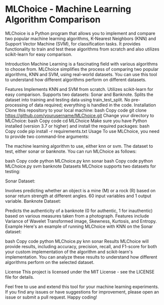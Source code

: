 # MLChoice - Machine Learning Algorithm Comparison

MLChoice is a Python program that allows you to implement and compare two popular machine learning algorithms, K-Nearest Neighbors (KNN) and Support Vector Machine (SVM), for classification tasks. It provides functionality to train and test these algorithms from scratch and also utilizes scikit-learn for easy comparison.

Introduction
Machine Learning is a fascinating field with various algorithms to choose from. MLChoice simplifies the process of comparing two popular algorithms, KNN and SVM, using real-world datasets. You can use this tool to understand how different algorithms perform on different datasets.

Features
Implements KNN and SVM from scratch.
Utilizes scikit-learn for easy comparison.
Supports two datasets: Sonar and Banknote.
Splits the dataset into training and testing data using train_test_split.
No pre-processing of data required; everything is handled in the code.
Installation
Clone this repository to your local machine:
bash
Copy code
git clone https://github.com/yourusername/MLChoice.git
Change your directory to MLChoice:
bash
Copy code
cd MLChoice
Make sure you have Python installed (version 3.7 or higher) and install the required packages:
bash
Copy code
pip install -r requirements.txt
Usage
To use MLChoice, you need to provide two command-line arguments:

The machine learning algorithm to use, either knn or svm.
The dataset to test, either sonar or banknote.
You can run MLChoice as follows:

bash
Copy code
python MLChoice.py knn sonar
bash
Copy code
python MLChoice.py svm banknote
Datasets
MLChoice supports two datasets for testing:

Sonar Dataset:

Involves predicting whether an object is a mine (M) or a rock (R) based on sonar return strength at different angles.
60 input variables and 1 output variable.
Banknote Dataset:

Predicts the authenticity of a banknote (0 for authentic, 1 for inauthentic) based on various measures taken from a photograph.
Features include Variance of Wavelet Transformed image, Skewness, Kurtosis, and Entropy.
Example
Here's an example of running MLChoice with KNN on the Sonar dataset:

bash
Copy code
python MLChoice.py knn sonar
Results
MLChoice will provide results, including accuracy, precision, recall, and F1-score for both your custom implementation of the algorithm and scikit-learn's implementation. You can analyze these results to understand how different algorithms perform on the selected dataset.

License
This project is licensed under the MIT License - see the LICENSE file for details.

Feel free to use and extend this tool for your machine learning experiments. If you find any issues or have suggestions for improvement, please open an issue or submit a pull request. Happy coding!
